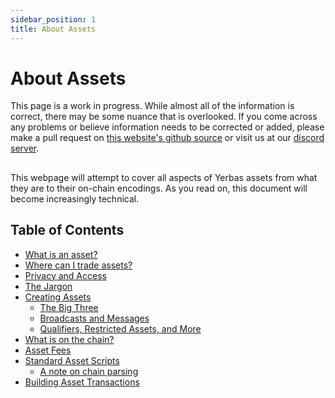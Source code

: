 ```yaml
---
sidebar_position: 1
title: About Assets
---
```


# About Assets

  <p>This page is a work in progress. While almost all of the information is correct, there may be some nuance that is 
overlooked. If you come across any problems or believe information needs to be corrected or added, please make a pull request on
<a href="https://github.com/The-Yerbas-Endeavor/The-Yerbas-Endeavor.github.io"> this website's github source</a> or visit us at our 
<a href="https://discord.gg/XGEp2cKSKF"> discord server</a>.</p>

  <h2></h2>

  <p>This webpage will attempt to cover all aspects of Yerbas assets from what they are to their on-chain encodings.
 As you read on, this document will become increasingly technical.</p>
 
  <h2>Table of Contents</h2>
  <ul>
    <li><a href="/docs/assets/whatisanasset">What is an asset?</a></li>
    <li><a href="/docs/assets/trade">Where can I trade assets?</a></li>
    <li><a href="/docs/assets/privacy">Privacy and Access</a></li>
    <li><a href="/docs/assets/jargon">The Jargon</a></li>
    <li><a href="/docs/assets/creating">Creating Assets</a>
    <ul>
    <li><a href="/docs/assets/creating/the_big_three">The Big Three</a></li>
    <li><a href="/docs/assets/creating/broadcasts_and_messages">Broadcasts and Messages</a></li>
    <li><a href="/docs/assets/creating/qualifiers_restricted_tags">Qualifiers, Restricted Assets, and More</a></li>
    </ul>
    </li>
    <li><a href="/docs/assets/what_is_on_chain">What is on the chain?</a></li>
    <li><a href="/docs/assets/asset_fees">Asset Fees</a></li>
    <li><a href="/docs/assets/scripts">Standard Asset Scripts</a>
    <ul>
    <li><a href="/docs/assets/scripts#chain_parsing_note">A note on chain parsing</a></li>
    </ul>
    </li>
    <li><a href="/docs/assets/create_transactions">Building Asset Transactions</a></li>
  </ul>